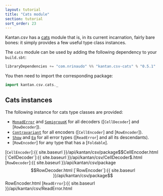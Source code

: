 ```yaml
---
layout: tutorial
title: "Cats module"
section: tutorial
sort_order: 23
---
```

Kantan.csv has a [cats](https://github.com/typelevel/cats) module that is, in its current incarnation, fairly bare
bones: it simply provides a few useful type class instances.

The `cats` module can be used by adding the following dependency to your `build.sbt`:

```scala
libraryDependencies += "com.nrinaudo" %% "kantan.csv-cats" % "0.5.1"
```

You then need to import the corresponding package:

```scala
import kantan.csv.cats._
```

## Cats instances

The following instance for cats type classes are provided:

* [`MonadError`] and [`SemigroupK`] for all decoders ([`CellDecoder`] and [`RowDecoder`]).
* [`Contravariant`] for all encoders ([`CellEncoder`] and [`RowEncoder`]).
* [`Show`] and [`Eq`] for all error types ([`ReadError`] and all its descendants).
* [`RowEncoder`] for any type that has a [`Foldable`].

[`MonadError`]:https://typelevel.org/cats/api/cats/MonadError.html
[`SemigroupK`]:https://typelevel.org/cats/api/cats/SemigroupK.html
[`SemigroupK`]:https://typelevel.org/cats/api/cats/Foldable.html
[`Show`]:https://typelevel.org/cats/api/cats/Show.html
[`Eq`]:https://typelevel.org/cats/api/cats/kernel/Eq.html
[`Contravariant`]:http://typelevel.org/cats/api/cats/Contravariant.html
[`CellEncoder`]:{{ site.baseurl }}/api/kantan/csv/package$$CellEncoder.html
[`CellDecoder`]:{{ site.baseurl }}/api/kantan/csv/CellDecoder$.html
[`RowDecoder`]:{{ site.baseurl }}/api/kantan/csv/package$$RowDecoder.html
[`RowEncoder`]:{{ site.baseurl }}/api/kantan/csv/package$$RowEncoder.html
[`ReadError`]:{{ site.baseurl }}/api/kantan/csv/ReadError.html

